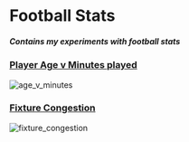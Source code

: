 # Football Stats

##### Contains my experiments with football stats

### [Player Age v Minutes played](https://github.com/ppai22/rdataviz/blob/main/football_stats/age_v_minutes.R)

![age_v_minutes](https://user-images.githubusercontent.com/12592201/117582168-52219580-b11e-11eb-9b72-585c778827d6.png)


### [Fixture Congestion](https://github.com/ppai22/rdataviz/blob/main/football_stats/fixture_congestion.R)

![fixture_congestion](https://user-images.githubusercontent.com/12592201/118300089-30018c00-b4ff-11eb-9953-45d446898714.png)
